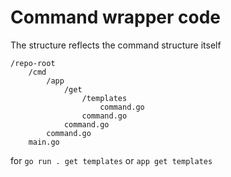 # Command wrapper code 

The structure reflects the command structure itself

````
/repo-root
    /cmd
        /app
            /get
                /templates
                    command.go
                command.go
            command.go
        command.go
    main.go
````

for `go run . get templates` or `app get templates`